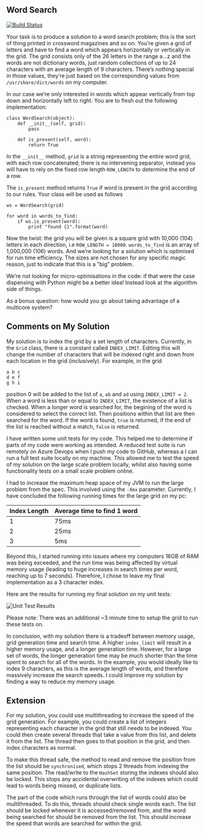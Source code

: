Word Search
--
[![Build Status](https://dev.azure.com/bred1810/Pexip/_apis/build/status/BreD1810.Job-Interviews?branchName=master)](https://dev.azure.com/bred1810/Pexip/_build/latest?definitionId=5&branchName=master)

Your task is to produce a solution to a word search problem; this is the sort of thing printed in crossword magazines and so on. You’re given a grid of letters and have to find a word which appears horizontally or vertically in the grid. The grid consists only of the 26 letters in the range a…z and the words are not dictionary words, just random collections of up to 24 characters with an average length of 9 characters. There’s nothing special in those values, they’re just based on the corresponding values from `/usr/share/dict/words` on my computer.

In our case we’re only interested in words which appear vertically from top down and horizontally left to right. You are to flesh out the following implementation:
```
class WordSearch(object):
    def __init__(self, grid):
        pass
    
    def is_present(self, word):
        return True
```

In the `__init__` method, `grid` is a string representing the entire word grid, with each row concatenated; there is no intervening separator, instead you will have to rely on the fixed row length `ROW_LENGTH` to determine the end of a row.

The `is_present` method returns `True` if word is present in the grid according to our rules.
Your class will be used as follows
```
ws = WordSearch(grid)

for word in words_to_find:
    if ws.is_present(word):
        print "found {}".format(word)
```

Now the twist: the grid you will be given is a square grid with 10,000 (104) letters in each direction, i.e `ROW_LENGTH = 10000`. `words_to_find` is an array of 1,000,000 (106) words. And we’re looking for a solution which is optimised for run time efficiency. The sizes are not chosen for any specific magic reason, just to indicate that this is a ”big” problem.

We’re not looking for micro-optimisations in the code: if that were the case dispensing with Python
might be a better idea! Instead look at the algorithm side of things.

As a bonus question: how would you go about taking advantage of a multicore system?


## Comments on My Solution
My solution is to index the grid by a set length of characters. Currently, in the `Grid` class, there is a constant called `INDEX_LIMIT`. Editing this will change the number of characters that will be indexed right and down from each location in the grid (inclusively). For example, in the grid
```
a b c
d e f
g h i
```
position 0 will be added to the list of `a`, `ab` and `ad` using `INDEX_LIMIT = 2`. When a word is less than or equal to `INDEX_LIMIT`, the existence of a list is checked. When a longer word is searched for, the begining of the word is considered to select the correct list. Then positions within that list are then searched for the word. If the word is found, `true` is returned, if the end of the list is reached without a match, `false` is returned.

I have written some unit tests for my code. This helped me to determine if parts of my code were working as intended. A reduced test suite is run remotely on Azure Devops when I push my code to GitHub, whereas a I can run a full test suite locally on my machine. This allowed me to test the speed of my solution on the large scale problem locally, whilst also having some functionality tests on a small scale problem online.

I had to increase the maximum heap space of my JVM to run the large problem from the spec. This involved using the `-Xmx` parameter. Currently, I have concluded the following running times for the large grid on my pc:

| Index Length | Average time to find 1 word |
| --- | ---|
| 1 | 75ms |
| 2 | 25ms |
| 3 | 5ms |

Beyond this, I started running into issues where my computers 16GB of RAM was being exceeded, and the run time was being affected by virtual memory usage (leading to huge increases in search times per word, reaching up to 7 seconds). Therefore, I chose to leave my final implementation as a 3 character index. 

Here are the results for running my final solution on my unit tests:

![Unit Test Results](https://i.imgur.com/bmOjQMt.png)

Please note: There was an additional ~3 minute time to setup the grid to run these tests on.

In conclusion, with my solution there is a tradeoff between memory usage, grid generation time and search time. A higher `index_limit` will result in a higher memory usage, and a longer generation time. However, for a large set of words, the longer generation time may be much shorter than the time spent to search for all of the words. In the example, you would ideally like to index 9 characters, as this is the average length of words, and therefore massively increase the search speeds. I could improve my solution by finding a way to reduce my memory usage.

## Extension
For my solution, you could use multithreading to increase the speed of the grid generation. For example, you could create a list of integers representing each character in the grid that still needs to be indexed. You could then create several threads that take a value from this list, and delete it from the list. The thread then goes to that position in the grid, and then index characters as normal.

To make this thread safe, the method to read and remove the position from the list should be `synchronised`, which stops 2 threads from indexing the same position. The read/write to the `HashSet` storing the indexes should also be locked. This stops any accidental overwriting of the indexes which could lead to words being missed, or duplicate lists.

The part of the code which runs through the list of words could also be multithreaded. To do this, threads should check single words each. The list should be locked whenever it is accessed/removed from, and the word being searched for should be removed from the list. This should increase the speed that words are searched for within the grid.